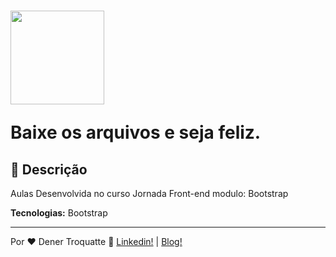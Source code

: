 <h1>
  <img src="https://vidafullstack.com.br/wp-content/uploads/2019/08/logo-4.png" alt="" width="150">
  <br>
  <p>Baixe os arquivos e seja feliz.</p>
</h1>

## :custard: Descrição

<p>Aulas Desenvolvida no curso Jornada Front-end modulo: Bootstrap</p>
<p><strong>Tecnologias:</strong> Bootstrap</p>

---

Por ♥ Dener Troquatte :wave: [Linkedin!](https://www.linkedin.com/in/dener-s%C3%A3o-pedro-troquatte-ababa079/) | [Blog!](https://vidafullstack.com.br/)

